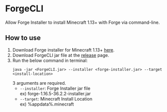 # ForgeCLI

Allow Forge Installer to install Minecraft 1.13+ with Forge via command-line.

## How to use

1. Download Forge installer for Minecraft 1.13+ [here](https://files.minecraftforge.net/).
2. Download ForgeCLI jar file at the [release](https://github.com/TeamKun/ForgeCLI/releases) page.
3. Run the below command in terminal:
   ```
   java -jar <ForgeCLI.jar> --installer <forge-installer.jar> --target <install-location>
   ```
   3 arguments are required.
   * `--installer`: Forge Installer jar file  
     ex) forge-1.16.5-36.2.2-installer.jar  
   * `--target`: Minecraft Install Location  
     ex) %appdata%\.minecraft  
